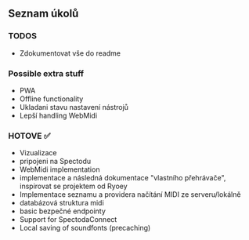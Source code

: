 ## Seznam úkolů

### TODOS
- Zdokumentovat vše do readme

### Possible extra stuff
- PWA 
- Offline functionality
- Ukladani stavu nastavení nástrojů
- Lepší handling WebMidi

### HOTOVE ✅
- Vizualizace 
- pripojeni na Spectodu
- WebMidi implementation
- implementace a následná dokumentace "vlastního přehrávače", inspirovat se projektem od Ryoey
- Implementace seznamu a providera načítání MIDI ze serveru/lokálně
- databázová struktura midi
- basic bezpečné endpointy
- Support for SpectodaConnect
- Local saving of soundfonts (precaching)




<!-- 
### Backend vývoj
- [ ] Implementovat funkci pro autentizaci uživatele
- [ ] Navrhnout a implementovat databázové schéma
- [ ] Implementovat API endpointy pro získávání dat
- [ ] Přidat zpracování chyb a logování
- [ ] Napsat jednotkové testy pro kritické komponenty

### Frontend vývoj
- [ ] Vytvořit rozložení domovské stránky
- [ ] Přidat validaci formulářů pro uživatelské vstupy
- [ ] Implementovat responzivní design pro mobilní zařízení
- [ ] Optimalizovat výkon pro velká datová množství

### Dokumentace
- [ ] Dokumentovat kód a strukturu projektu
- [ ] Napsat uživatelské příručky a dokumentaci API

### Testování a zajištění kvality
- [ ] Napsat komplexní testovací scénáře
- [ ] Provést integrační testování
- [ ] Provést code review

### Nasazení a vydání
- [ ] Připravit nasazení do produkčního prostředí
- [ ] Nastavit kontinuální integraci a nasazovací pipeline
- [ ] Vydát aplikaci uživatelům -->
